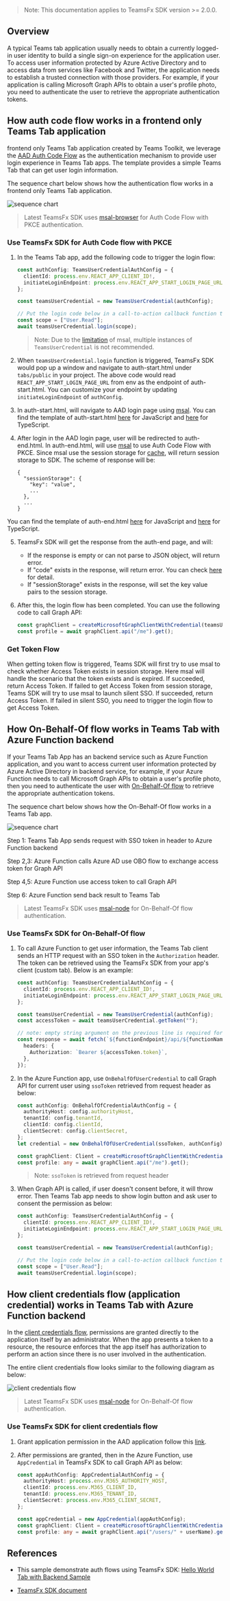 >Note: This documentation applies to TeamsFx SDK version >= 2.0.0.

## Overview

A typical Teams tab application usually needs to obtain a currently logged-in user identity to build a single sign-on experience for the application user. To access user information protected by Azure Active Directory and to access data from services like Facebook and Twitter, the application needs to establish a trusted connection with those providers. For example, if your application is calling Microsoft Graph APIs to obtain a user's profile photo, you need to authenticate the user to retrieve the appropriate authentication tokens.

## How auth code flow works in a frontend only Teams Tab application

frontend only Teams Tab application created by Teams Toolkit, we leverage the [AAD Auth Code Flow](https://docs.microsoft.com/en-us/azure/active-directory/develop/v2-oauth2-auth-code-flow) as the authentication mechanism to provide user login experience in Teams Tab apps. The template provides a simple Teams Tab that can get user login information.


The sequence chart below shows how the authentication flow works in a frontend only Teams Tab application.


![sequence chart](https://docs.microsoft.com/en-us/microsoftteams/platform/assets/images/authentication/tab_auth_sequence_diagram.png)

> Latest TeamsFx SDK uses [msal-browser](https://www.npmjs.com/package/@azure/msal-browser) for Auth Code Flow with PKCE authentication. 



### Use TeamsFx SDK for Auth Code flow with PKCE

1. In the Teams Tab app, add the following code to trigger the login flow: 
    ```ts
    const authConfig: TeamsUserCredentialAuthConfig = {
      clientId: process.env.REACT_APP_CLIENT_ID!,
      initiateLoginEndpoint: process.env.REACT_APP_START_LOGIN_PAGE_URL!,
    };

    const teamsUserCredential = new TeamsUserCredential(authConfig);

    // Put the login code below in a call-to-action callback function to avoid browser blocking automatically showing up pop-ups.
    const scope = ["User.Read"];
    await teamsUserCredential.login(scope);
    ```

    > Note: Due to the [limitation](https://docs.microsoft.com/en-us/azure/active-directory/develop/msal-js-initializing-client-applications#single-instance-and-configuration) of msal, multiple instances of `TeamsUserCredential` is not recommended.

2. When `teamsUserCredential.login` function is triggered, TeamsFx SDK would pop up a window and navigate to auth-start.html under `tabs/public` in your project. The above code would read `REACT_APP_START_LOGIN_PAGE_URL` from env as the endpoint of auth-start.html. You can customize your endpoint by updating `initiateLoginEndpoint` of `authConfig`.
    
3. In auth-start.html, will navigate to AAD login page using [msal](https://github.com/AzureAD/microsoft-authentication-library-for-js/blob/dev/lib/msal-browser/docs/login-user.md#login-the-user).
You can find the template of auth-start.html [here](https://github.com/OfficeDev/TeamsFx/blob/main/templates/tab/js/default/public/auth-start.html) for JavaScript and [here](https://github.com/OfficeDev/TeamsFx/blob/main/templates/tab/ts/default/public/auth-start.html) for TypeScript.

4. After login in the AAD login page, user will be redirected to auth-end.html. In auth-end.html, will use [msal](https://github.com/AzureAD/microsoft-authentication-library-for-js/blob/dev/lib/msal-browser/docs/initialization.md#redirect-apis) to use Auth Code Flow with PKCE. Since msal use the session storage for [cache](https://github.com/AzureAD/microsoft-authentication-library-for-js/blob/dev/lib/msal-browser/docs/caching.md), will return session storage to SDK. The scheme of response will be:
      ```
      {
        "sessionStorage": {
          "key": "value",
          ...
        },
        ...
      }
      ``` 
You can find the template of auth-end.html [here](https://github.com/OfficeDev/TeamsFx/blob/main/templates/tab/js/default/public/auth-end.html) for JavaScript and [here](https://github.com/OfficeDev/TeamsFx/blob/main/templates/tab/ts/default/public/auth-end.html) for TypeScript.

5. TeamsFx SDK will get the response from the auth-end page, and will:
      * If the response is empty or can not parse to JSON object, will return error.
      * If "code" exists in the response, will return error. You can check [here](#how-to-solve-the-error-found-auth-code-in-response-auth-code-is-not-support-for-current-version-of-sdk) for detail.
      * If "sessionStorage" exists in the response, will set the key value pairs to the session storage.


6. After this, the login flow has been completed. You can use the following code to call Graph API: 
    ```ts
    const graphClient = createMicrosoftGraphClientWithCredential(teamsUserCredential, ["User.Read"]); 
    const profile = await graphClient.api("/me").get();
    ```

### Get Token Flow
When getting token flow is triggered, Teams SDK will first try to use msal to check whether Access Token exists in session storage. Here msal will handle the scenario that the token exists and is expired. If succeeded, return Access Token. If failed to get Access Token from session storage, Teams SDK will try to use msal to launch silent SSO. If succeeded, return Access Token. If failed in silent SSO, you need to trigger the login flow to get Access Token.



## How On-Behalf-Of flow works in Teams Tab with Azure Function backend
If your Teams Tab App has an backend service such as Azure Function application, and you want to access current user information protected by Azure Active Directory in backend service, for example, if your Azure Function needs to call Microsoft Graph APIs to obtain a user's profile photo, then you need to authenticate the user with [On-Behalf-Of flow](https://learn.microsoft.com/en-us/azure/active-directory/develop/v2-oauth2-on-behalf-of-flow) to retrieve the appropriate authentication tokens.

The sequence chart below shows how the On-Behalf-Of flow works in a Teams Tab app.

![sequence chart](./auth/obo-flow.png)

Step 1: Teams Tab App sends request with SSO token in header to Azure Function backend

Step 2,3: Azure Function calls Azure AD use OBO flow to exchange access token for Graph API

Step 4,5: Azure Function use access token to call Graph API

Step 6: Azure Function send back result to Teams Tab


> Latest TeamsFx SDK uses [msal-node](https://www.npmjs.com/package/@azure/msal-node) for On-Behalf-Of flow authentication.

### Use TeamsFx SDK for On-Behalf-Of flow
1. To call Azure Function to get user information, the Teams Tab client sends an HTTP request with an SSO token in the `Authorization` header. The token can be retrieved using the TeamsFx SDK from your app's client (custom tab). Below is an example:

    ```ts
    const authConfig: TeamsUserCredentialAuthConfig = {
      clientId: process.env.REACT_APP_CLIENT_ID!,
      initiateLoginEndpoint: process.env.REACT_APP_START_LOGIN_PAGE_URL!,
    };

    const teamsUserCredential = new TeamsUserCredential(authConfig);
    const accessToken = await teamsUserCredential.getToken("");

    // note: empty string argument on the previous line is required for now, this will be fixed in a later release
    const response = await fetch(`${functionEndpoint}/api/${functionName}`, {
      headers: {
        Authorization: `Bearer ${accessToken.token}`,
      },
    });
    ```

2. In the Azure Function app,  use `OnBehalfOfUserCredential` to call Graph API for current user using `ssoToken` retrieved from request header as below:

    ```ts
    const authConfig: OnBehalfOfCredentialAuthConfig = {
      authorityHost: config.authorityHost,
      tenantId: config.tenantId,
      clientId: config.clientId,
      clientSecret: config.clientSecret,
    };
    let credential = new OnBehalfOfUserCredential(ssoToken, authConfig);

    const graphClient: Client = createMicrosoftGraphClientWithCredential(credential, [".default"]);
    const profile: any = await graphClient.api("/me").get();
    ```
    > Note: `ssoToken` is retrieved from request header

3. When Graph API is called, if user doesn't consent before, it will throw error. Then Teams Tab app needs to show login button and ask user to consent the permission as below:
    ```ts
    const authConfig: TeamsUserCredentialAuthConfig = {
      clientId: process.env.REACT_APP_CLIENT_ID!,
      initiateLoginEndpoint: process.env.REACT_APP_START_LOGIN_PAGE_URL!,
    };

    const teamsUserCredential = new TeamsUserCredential(authConfig);

    // Put the login code below in a call-to-action callback function to avoid browser blocking automatically showing up pop-ups.
    const scope = ["User.Read"];
    await teamsUserCredential.login(scope);
    ```

## How client credentials flow (application credential) works in Teams Tab with Azure Function backend
In the [client credentials flow](https://learn.microsoft.com/en-us/azure/active-directory/develop/v2-oauth2-client-creds-grant-flow), permissions are granted directly to the application itself by an administrator. When the app presents a token to a resource, the resource enforces that the app itself has authorization to perform an action since there is no user involved in the authentication.


The entire client credentials flow looks similar to the following diagram as below:

![client credentials flow](./auth/client-credential-flow.png)

> Latest TeamsFx SDK uses [msal-node](https://www.npmjs.com/package/@azure/msal-node) for On-Behalf-Of flow authentication.


### Use TeamsFx SDK for client credentials flow
1. Grant application permission in the AAD application follow this [link](https://learn.microsoft.com/en-us/azure/active-directory/develop/quickstart-configure-app-access-web-apis#application-permission-to-microsoft-graph).

2. After permissions are granted, then in the Azure Function, use `AppCredential` in TeamsFx SDK to call Graph API as below:

    ```ts
    const appAuthConfig: AppCredentialAuthConfig = {
      authorityHost: process.env.M365_AUTHORITY_HOST,
      clientId: process.env.M365_CLIENT_ID,
      tenantId: process.env.M365_TENANT_ID,
      clientSecret: process.env.M365_CLIENT_SECRET,
    };

    const appCredential = new AppCredential(appAuthConfig);
    const graphClient: Client = createMicrosoftGraphClientWithCredential(appCredential, [".default"]);
    const profile: any = await graphClient.api("/users/" + userName).get();
    ```


## References
- This sample demonstrate auth flows using TeamsFx SDK: [Hello World Tab with Backend Sample](https://github.com/OfficeDev/TeamsFx-Samples/tree/dev/hello-world-tab-with-backend)

- [TeamsFx SDK document](https://learn.microsoft.com/en-us/microsoftteams/platform/toolkit/teamsfx-sdk)
